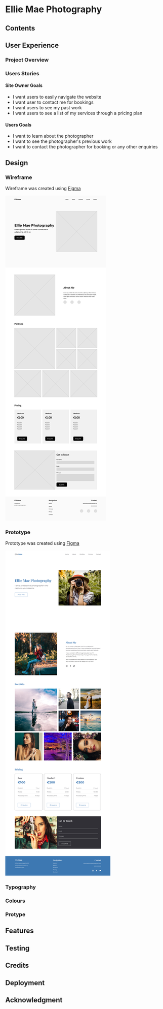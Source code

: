 # Ellie Mae Photography

## Contents

## User Experience 

### Project Overview

### Users Stories 

#### Site Owner Goals
- I want users to easily navigate the website
- I want user to contact me for bookings 
- I want users to see my past work 
- I want users to see a list of my services through a pricing plan 

#### Users Goals
- I want to learn about the photographer
- I want to see the photographer's previous work 
- I want to contact the photographer for booking or any other enquiries 

## Design 

### Wireframe
Wireframe was created using [Figma](https://www.figma.com/)

<img src="./readme-assets/images/wireframe.jpg" alt="Website Wireframe">

### Prototype

Prototype was created using [Figma](https://www.figma.com/)

<img src="./readme-assets/images/prototype.jpg" alt="Website Prototype">

### Typography 
### Colours 
### Protype

## Features

## Testing 

## Credits 

## Deployment 

## Acknowledgment
